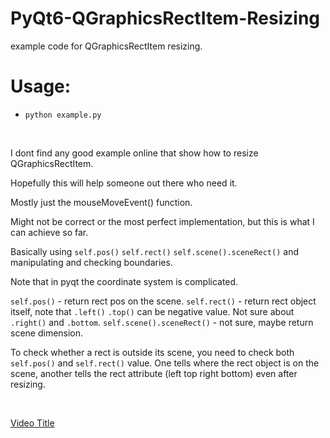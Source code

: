 # PyQt6-QGraphicsRectItem-Resizing
example code for QGraphicsRectItem resizing. 


# Usage: 
- ```python example.py```


<br>

I dont find any good example online that show how to resize QGraphicsRectItem. 

Hopefully this will help someone out there who need it. 

Mostly just the mouseMoveEvent() function. 

Might not be correct or the most perfect implementation, but this is what I can achieve so far. 

Basically using `self.pos()` `self.rect()` `self.scene().sceneRect()` and manipulating and checking boundaries. 

Note that in pyqt the coordinate system is complicated. 

`self.pos()` - return rect pos on the scene. 
`self.rect()` - return rect object itself, note that `.left()` `.top()` can be negative value. Not sure about `.right()` and `.bottom`. 
`self.scene().sceneRect()` - not sure, maybe return scene dimension. 

To check whether a rect is outside its scene, you need to check both `self.pos()` and `self.rect()` value. One tells where the rect object is on the scene, another tells the rect attribute (left top right bottom) even after resizing. 

<br> 


[Video Title](example.mp4)

<br>

